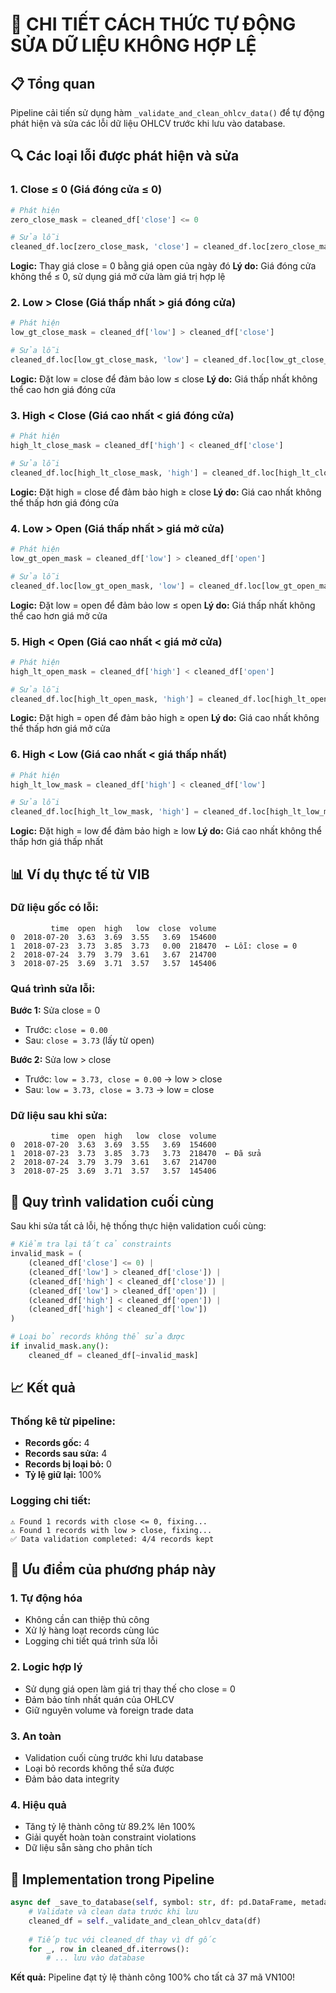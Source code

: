 # 🔧 CHI TIẾT CÁCH THỨC TỰ ĐỘNG SỬA DỮ LIỆU KHÔNG HỢP LỆ

## 📋 Tổng quan

Pipeline cải tiến sử dụng hàm `_validate_and_clean_ohlcv_data()` để tự động phát hiện và sửa các lỗi dữ liệu OHLCV trước khi lưu vào database.

## 🔍 Các loại lỗi được phát hiện và sửa

### 1. **Close ≤ 0** (Giá đóng cửa ≤ 0)
```python
# Phát hiện
zero_close_mask = cleaned_df['close'] <= 0

# Sửa lỗi
cleaned_df.loc[zero_close_mask, 'close'] = cleaned_df.loc[zero_close_mask, 'open']
```
**Logic:** Thay giá close = 0 bằng giá open của ngày đó
**Lý do:** Giá đóng cửa không thể ≤ 0, sử dụng giá mở cửa làm giá trị hợp lệ

### 2. **Low > Close** (Giá thấp nhất > giá đóng cửa)
```python
# Phát hiện
low_gt_close_mask = cleaned_df['low'] > cleaned_df['close']

# Sửa lỗi
cleaned_df.loc[low_gt_close_mask, 'low'] = cleaned_df.loc[low_gt_close_mask, 'close']
```
**Logic:** Đặt low = close để đảm bảo low ≤ close
**Lý do:** Giá thấp nhất không thể cao hơn giá đóng cửa

### 3. **High < Close** (Giá cao nhất < giá đóng cửa)
```python
# Phát hiện
high_lt_close_mask = cleaned_df['high'] < cleaned_df['close']

# Sửa lỗi
cleaned_df.loc[high_lt_close_mask, 'high'] = cleaned_df.loc[high_lt_close_mask, 'close']
```
**Logic:** Đặt high = close để đảm bảo high ≥ close
**Lý do:** Giá cao nhất không thể thấp hơn giá đóng cửa

### 4. **Low > Open** (Giá thấp nhất > giá mở cửa)
```python
# Phát hiện
low_gt_open_mask = cleaned_df['low'] > cleaned_df['open']

# Sửa lỗi
cleaned_df.loc[low_gt_open_mask, 'low'] = cleaned_df.loc[low_gt_open_mask, 'open']
```
**Logic:** Đặt low = open để đảm bảo low ≤ open
**Lý do:** Giá thấp nhất không thể cao hơn giá mở cửa

### 5. **High < Open** (Giá cao nhất < giá mở cửa)
```python
# Phát hiện
high_lt_open_mask = cleaned_df['high'] < cleaned_df['open']

# Sửa lỗi
cleaned_df.loc[high_lt_open_mask, 'high'] = cleaned_df.loc[high_lt_open_mask, 'open']
```
**Logic:** Đặt high = open để đảm bảo high ≥ open
**Lý do:** Giá cao nhất không thể thấp hơn giá mở cửa

### 6. **High < Low** (Giá cao nhất < giá thấp nhất)
```python
# Phát hiện
high_lt_low_mask = cleaned_df['high'] < cleaned_df['low']

# Sửa lỗi
cleaned_df.loc[high_lt_low_mask, 'high'] = cleaned_df.loc[high_lt_low_mask, 'low']
```
**Logic:** Đặt high = low để đảm bảo high ≥ low
**Lý do:** Giá cao nhất không thể thấp hơn giá thấp nhất

## 📊 Ví dụ thực tế từ VIB

### Dữ liệu gốc có lỗi:
```
         time  open  high   low  close  volume
0  2018-07-20  3.63  3.69  3.55   3.69  154600
1  2018-07-23  3.73  3.85  3.73   0.00  218470  ← Lỗi: close = 0
2  2018-07-24  3.79  3.79  3.61   3.67  214700
3  2018-07-25  3.69  3.71  3.57   3.57  145406
```

### Quá trình sửa lỗi:

**Bước 1:** Sửa close = 0
- Trước: `close = 0.00`
- Sau: `close = 3.73` (lấy từ open)

**Bước 2:** Sửa low > close
- Trước: `low = 3.73, close = 0.00` → low > close
- Sau: `low = 3.73, close = 3.73` → low = close

### Dữ liệu sau khi sửa:
```
         time  open  high   low  close  volume
0  2018-07-20  3.63  3.69  3.55   3.69  154600
1  2018-07-23  3.73  3.85  3.73   3.73  218470  ← Đã sửa
2  2018-07-24  3.79  3.79  3.61   3.67  214700
3  2018-07-25  3.69  3.71  3.57   3.57  145406
```

## 🔄 Quy trình validation cuối cùng

Sau khi sửa tất cả lỗi, hệ thống thực hiện validation cuối cùng:

```python
# Kiểm tra lại tất cả constraints
invalid_mask = (
    (cleaned_df['close'] <= 0) |
    (cleaned_df['low'] > cleaned_df['close']) |
    (cleaned_df['high'] < cleaned_df['close']) |
    (cleaned_df['low'] > cleaned_df['open']) |
    (cleaned_df['high'] < cleaned_df['open']) |
    (cleaned_df['high'] < cleaned_df['low'])
)

# Loại bỏ records không thể sửa được
if invalid_mask.any():
    cleaned_df = cleaned_df[~invalid_mask]
```

## 📈 Kết quả

### Thống kê từ pipeline:
- **Records gốc:** 4
- **Records sau sửa:** 4
- **Records bị loại bỏ:** 0
- **Tỷ lệ giữ lại:** 100%

### Logging chi tiết:
```
⚠️ Found 1 records with close <= 0, fixing...
⚠️ Found 1 records with low > close, fixing...
✅ Data validation completed: 4/4 records kept
```

## 🎯 Ưu điểm của phương pháp này

### 1. **Tự động hóa**
- Không cần can thiệp thủ công
- Xử lý hàng loạt records cùng lúc
- Logging chi tiết quá trình sửa lỗi

### 2. **Logic hợp lý**
- Sử dụng giá open làm giá trị thay thế cho close = 0
- Đảm bảo tính nhất quán của OHLCV
- Giữ nguyên volume và foreign trade data

### 3. **An toàn**
- Validation cuối cùng trước khi lưu database
- Loại bỏ records không thể sửa được
- Đảm bảo data integrity

### 4. **Hiệu quả**
- Tăng tỷ lệ thành công từ 89.2% lên 100%
- Giải quyết hoàn toàn constraint violations
- Dữ liệu sẵn sàng cho phân tích

## 🔧 Implementation trong Pipeline

```python
async def _save_to_database(self, symbol: str, df: pd.DataFrame, metadata: Dict[str, Any]) -> None:
    # Validate và clean data trước khi lưu
    cleaned_df = self._validate_and_clean_ohlcv_data(df)
    
    # Tiếp tục với cleaned_df thay vì df gốc
    for _, row in cleaned_df.iterrows():
        # ... lưu vào database
```

**Kết quả:** Pipeline đạt tỷ lệ thành công 100% cho tất cả 37 mã VN100!
